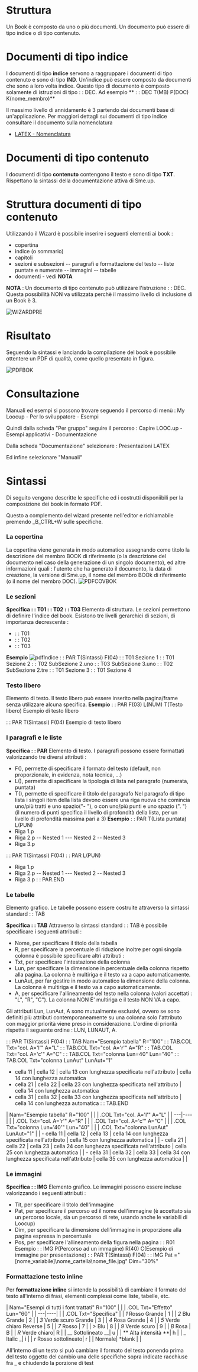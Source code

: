 # Struttura
Un Book è composto da uno o più documenti.
Un documento può essere di tipo indice o di tipo contenuto.

# Documenti di tipo indice
I documenti di tipo **indice** servono a raggruppare i documenti di tipo contenuto e sono di tipo **IND**. Un'indice può essere composto da documenti che sono a loro volta indice.
Questo tipo di documento è composto solamente di istruzioni di tipo  :   : DEC.
Ad esempio
** :   : DEC T(MB) P(DOC) K(nome_membro)**

Il massimo livello di annidamento è 3 partendo dai documenti base di un'applicazione.
Per maggiori dettagli sui documenti di tipo indice consultare il documento sulla nomenclatura
- [LATEX - Nomenclatura](Sorgenti/DOC/TA/B£AMO/LOCFRM_LTF)

# Documenti di tipo contenuto
I documenti di tipo **contenuto** contengono il testo e sono di tipo **TXT**.
Rispettano la sintassi della documentazione attiva di  Sme.up.

# Struttura documenti di tipo contenuto
Utilizzando il Wizard è possibile inserire i seguenti elementi ai book : 

- copertina
- indice (o sommario)
- capitoli
- sezioni e subsezioni
-- paragrafi e formattazione del testo
-- liste puntate e numerate
-- immagini
-- tabelle
- documenti - vedi **NOTA**

**NOTA** :  Un documento di tipo contenuto può utilizzare l'istruzione  :   : DEC. Questa possibilità NON va utilizzata perchè il massimo livello di inclusione di un Book è 3.

![WIZARDPRE](http://doc.smeup.com/immagini/LOCFRM_LTC/WIZARDPRE.png)
# Risultato
Seguendo la sintassi e lanciando la compilazione del book è possibile ottentere un PDF di qualità, come quello presentato in figura.

![PDFBOK](http://doc.smeup.com/immagini/LOCFRM_LTC/PDFBOK.png)
# Consultazione
Manuali ed esempi si possono trovare seguendo il percorso di menù : 
My Loocup - Per lo sviluppatore - Esempi

Quindi dalla scheda "Per gruppo" seguire il percorso : 
Capire LOOC.up - Esempi applicativi - Documentazione

Dalla scheda "Documentazione" selezionare : 
Presentazioni LATEX

Ed infine selezionare "Manuali"

# Sintassi
Di seguito vengono descritte le specifiche ed i costrutti disponiibili per la composizione dei book in formato PDF.

Questo a complemento del wizard presente nell'editor e richiamabile premendo _B_CTRL+W sulle specifiche.

### La copertina
La copertina viene generata in modo automatico assegnando come titolo la descrizione del membro BOOK di riferimento (o la descrizione del documento nel caso della generazione di un singolo documento), ed altre informazioni quali :  l'utente che ha generato il documento, la data di creazione, la versione di Sme.up, il nome del membro BOOk di riferimento (o il nome del membro DOC).
![PDFCOVBOK](http://doc.smeup.com/immagini/LOCFRM_LTC/PDFCOVBOK.png)
### Le sezioni
**Specifica  :   : T01  :   : T02  :   : T03**
Elemento di struttura. Le sezioni permettono di definire l'indice del book.
Esistono tre livelli gerarchici di sezioni, di importanza decrescente : 

-  :   : T01
-  :   : T02
-  :   : T03


**Esempio**
![pdfIndice](http://doc.smeup.com/immagini/LOCFRM_LTC/pdfIndice.png) :  : PAR T(Sintassi) F(04)
 :   : T01 Sezione 1
 :   : T01 Sezione 2
 :   : T02 SubSezione 2.uno
 :   : T03 SubSezione 3.uno
 :   : T02 SubSezione 2.tre
 :   : T01 Sezione 3
 :   : T01 Sezione 4


### Testo libero
Elemento di testo. Il testo libero può essere inserito nella pagina/frame senza utilizzare alcuna specifica.
**Esempio**
 :  : PAR F(03) L(NUM) T(Testo libero)
Esempio di testo libero

 :  : PAR T(Sintassi) F(04)
Esempio di testo libero


### I paragrafi e le liste
**Specifica  :   : PAR**
Elemento di testo. I paragrafi possono essere formattati valorizzando tre diversi attributi : 
- F(), permette di specificare il formato del testo (default, non proporzionale, in evidenza, nota tecnica, ...)
- L(), permette di specificare la tipologia di lista nel paragrafo (numerata, puntata)
- T(), permette di specificare il titolo del paragrafo
Nel paragrafo di tipo lista i singoli item della lista devono essere una riga nuova che comincia uno/più tratti e uno spazio("- "), o con uno/più punti e uno spazio (". ") (il numero di punti specifica il livello di profondità della lista, per un livello di profondità massima pari a 3)
**Esempio**
 :  : PAR T(Lista puntata) L(PUN)
- Riga 1.p
- Riga 2.p
-- Nested 1
--- Nested 2
-- Nested 3
- Riga 3.p

 :  : PAR T(Sintassi) F(04)
 :   : PAR L(PUN)
- Riga 1.p
- Riga 2.p
-- Nested 1
--- Nested 2
-- Nested 3
- Riga 3.p
 :   : PAR.END


### Le tabelle
Elemento grafico. Le tabelle possono essere costruite attraverso la sintassi standard  :   : TAB

**Specifica  :   : TAB**
Attraverso la sintassi standard  :   : TAB è possibile specificare i seguenti attributi : 
- Nome, per specificare il titolo della tabella
- R, per specificare la percentuale di riduzione
Inoltre per ogni singola colonna è possibile specificare altri attributi : 
- Txt, per specificare l'intestazione della colonna
- Lun, per specificare la dimensione in percentuale della colonna rispetto alla pagina. La colonna è multiriga e il testo va a capo automaticamente.
- LunAut, per far gestire in modo automatico la dimensione della colonna. La colonna è multiriga e il testo va a capo automaticamente.
- A, per specificare l'allineamento del testo nella colonna (valori accettati :  "L", "R", "C"). La colonna NON E' multiriga e il testo NON VA a capo.

Gli attributi Lun, LunAut, A sono mutualmente esclusivi, ovvero se sono definiti più attributi contemporaneamente su una colonna solo l'attributo con maggior priorità viene preso in considerazione. L'ordine di priorità rispetta il seguente ordine :  LUN, LUNAUT, A.

 :  : PAR T(Sintassi) F(04)
 :   : TAB Nam="Esempio tabella" R="100"
 :   : TAB.COL Txt="col. A='l'" A="L"
 :   : TAB.COL Txt="col. A='r'" A="R"
 :   : TAB.COL Txt="col. A='c'" A="C"
 :   : TAB.COL Txt="colonna Lun=40" Lun="40"
 :   : TAB.COL Txt="colonna LunAut" LunAut="1"
- cella 11 | cella 12 | cella 13 con lunghezza specificata nell'attributo | cella 14 con lunghezza automatica
- cella 21 | cella 22 | cella 23 con lunghezza specificata nell'attributo | cella 14 con lunghezza automatica
- cella 31 | cella 32 | cella 33 con lunghezza specificata nell'attributo | cella 14 con lunghezza automatica
 :   : TAB.END



|  Nam="Esempio tabella" R="100" |
| 
| .COL Txt="col. A='l'" A="L" |
| ---|----|
| 
| .COL Txt="col. A='r'" A="R" |
| 
| .COL Txt="col. A='c'" A="C" |
| 
| .COL Txt="colonna Lun='40'" Lun="40" |
| 
| .COL Txt="colonna LunAut" LunAut="1" |
| - cella 11 | cella 12 | cella 13 | cella 14 con lunghezza specificata nell'attributo | cella 15 con lunghezza automatica |
| - cella 21 | cella 22 | cella 23 | cella 24 con lunghezza specificata nell'attributo | cella 25 con lunghezza automatica |
| - cella 31 | cella 32 | cella 33 | cella 34 con lunghezza specificata nell'attributo | cella 35 con lunghezza automatica |
| 


### Le immagini
**Specifica  :   : IMG**
Elemento grafico. Le immagini possono essere incluse valorizzando i seguenti attributi : 
- Tit, per specificare il titolo dell'immagine
- Pat, per specificare il percorso ed il nome dell'immagine (è accettato sia un percorso locale, sia un percorso di rete, usando anche le variabili di Loocup)
- Dim, per specificare la dimensione dell'immagine in proporzione alla pagina espressa in percentuale
- Pos, per specificare l'allineamento della figura nella pagina
 :  : R01 Esempio
 :  : IMG P(Percorso ad un immagine) R(40) C(Esempio di immagine per presentazione)
 :  : PAR T(Sintassi) F(04)
 :   : IMG Pat ="[nome_variabile]\nome_cartella\nome_file.jpg" Dim="30%"


### Formattazione testo inline
Per **formattazione inline** si intende la possibilità di cambiare il formato del testo all'interno di frasi, elementi complessi come liste, tabelle, etc.

|  Nam="Esempi di tutti i font trattati" R="100" |
| 
| .COL Txt="Effetto" Lun="60" |
| ---|----|
| 
| .COL Txt="Specifica" |
| _1_  Rosso   Grande    | 1 |
| _2_  Blu     Grande    | 2 |
| _3_  Verde scuro    Grande    | 3 |
| _4_  Rosa  Grande    | 4 |
| _5_  Verde chiaro Reverse    | 5 |
| _7_  Rosso              | 7 |
| >  Blu                | 8 |
| _9_  Verde scuro      | 9 |
| _B_  Rosa   | B |
| _R_  Verde chiaro| R |
| __  Sottolineato       __| u |
| ** Alta intensità    **| h |
| _  Italic             _| i |
| _r_  Rosso sottolineato| r |
| Normale| \*blank |
| 


All'interno di un testo si può cambiare il formato del testo ponendo prima del testo oggetto del cambio una delle specifiche sopra indicate racchiuse fra _ e chiudendo la porzione di test
